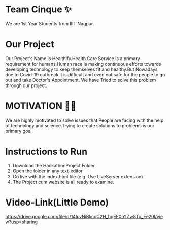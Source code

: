 # Team Cinque ✨
We are 1st Year Students from IIIT Nagpur.

# Our Project
Our Project's Name is Healthify.Health Care Service is a primary requirement for humans.Human race is making continuous efforts towards developing technology to keep themselves fit and healthy.But Nowadays due to Covid-19 outbreak it is difficult and even not safe for the people to go out and take Doctor's Appointment.
We have Tried to solve this problem through our project.

# MOTIVATION 👏🏻
We are highly motivated to solve issues that People are facing with the help of technology and science.Trying to create solutions to problems is our primary goal.

# Instructions to Run
1) Download the HackathonProject Folder
2) Open the folder in any text-editor
3) Go live with the index.html file.(e.g. Use LiveServer extension)
4) The Project cum website is all ready to examine.

# Video-Link(Little Demo)
https://drive.google.com/file/d/14IcvNiBkcoC2H_hqEF0nYZw8To_Ee20l/view?usp=sharing
